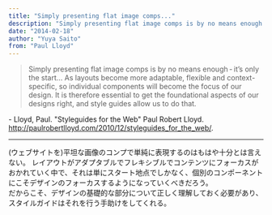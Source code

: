 ```yaml
---
title: "Simply presenting flat image comps..."
description: "Simply presenting flat image comps is by no means enough - it’s only the start… As layouts become more adaptable, flexible and context-specific, so individual components will become the focus of our design. It is therefore essential to get the foundational aspects of our designs right, and style guides allow us to do that." 
date: "2014-02-18"
author: "Yuya Saito"
from: "Paul Lloyd"
---
```


> Simply presenting flat image comps is by no means enough - it’s only the start… As layouts become more adaptable, flexible and context-specific, so individual components will become the focus of our design. It is therefore essential to get the foundational aspects of our designs right, and style guides allow us to do that.

\- Lloyd, Paul. "Styleguides for the Web" Paul Robert Lloyd. <http://paulrobertlloyd.com/2010/12/styleguides_for_the_web/>.

* * *

(ウェブサイトを)平坦な画像のコンプで単純に表現するのはもはや十分とは言えない。 
レイアウトがアダプタブルでフレキシブルでコンテンツにフォーカスがおかれていく中で、それは単にスタート地点でしかなく、個別のコンポーネントにこそデザインのフォーカスするようになっていくべきだろう。  
だからこそ、デザインの基礎的な部分について正しく理解しておく必要があり、スタイルガイドはそれを行う手助けをしてくれる。
